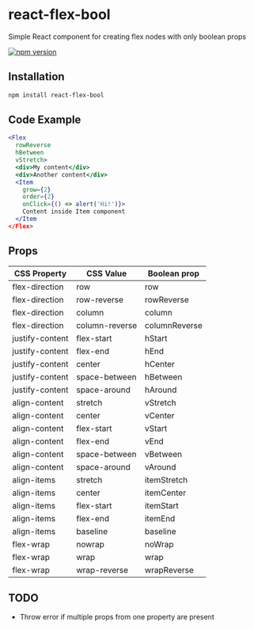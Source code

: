 react-flex-bool
====================

Simple React component for creating flex nodes with only boolean props

[![npm version](https://badge.fury.io/js/react-flex-bool.svg)](https://badge.fury.io/js/react-flex-bool)

## Installation
```sh
npm install react-flex-bool
```
## Code Example

```jsx
<Flex
  rowReverse
  hBetween
  vStretch>
  <div>My content</div>
  <div>Another content</div>
  <Item
    grow={2}
    order={2}
    onClick={() => alert('Hi!')}>
    Content inside Item component
  </Item
</Flex>
```
## Props
| CSS Property | CSS Value | Boolean prop |
| --- | --- | --- |
| flex-direction | row | row |
| flex-direction | row-reverse | rowReverse |
| flex-direction | column | column |
| flex-direction | column-reverse | columnReverse |
| justify-content | flex-start | hStart |
| justify-content | flex-end | hEnd |
| justify-content | center | hCenter |
| justify-content | space-between | hBetween |
| justify-content | space-around | hAround |
| align-content | stretch | vStretch |
| align-content | center | vCenter |
| align-content | flex-start | vStart |
| align-content | flex-end | vEnd |
| align-content | space-between | vBetween |
| align-content | space-around | vAround |
| align-items | stretch | itemStretch |
| align-items | center | itemCenter |
| align-items | flex-start | itemStart |
| align-items | flex-end | itemEnd |
| align-items | baseline | baseline |
| flex-wrap | nowrap | noWrap |
| flex-wrap | wrap | wrap |
| flex-wrap | wrap-reverse | wrapReverse |

## TODO
  - Throw error if multiple props from one property are present
